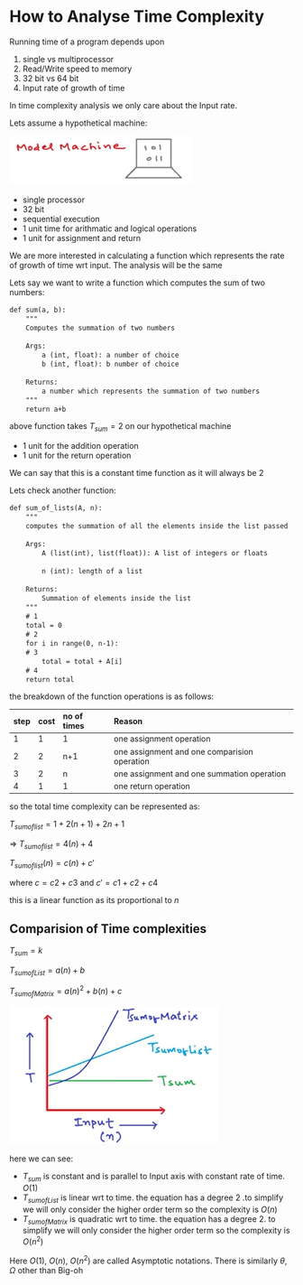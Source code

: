 How to Analyse Time Complexity
==============================

Running time of a program depends upon
 1. single vs multiprocessor
 2. Read/Write speed to memory
 3. 32 bit vs 64 bit
 4. Input rate of growth of time

In time complexity analysis we only care about the Input rate.

Lets assume a hypothetical machine:

![](./images/hypothetical_machine.png)

- single processor
- 32 bit
- sequential execution
- 1 unit time for arithmatic and logical operations
- 1 unit for assignment and return


We are more interested in calculating a function which represents the rate of growth of time wrt input. The analysis will be the same

Lets say we want to write a function which computes the sum of two numbers:
```
def sum(a, b):
    """
    Computes the summation of two numbers

    Args: 
        a (int, float): a number of choice 
        b (int, float): b number of choice

    Returns:
        a number which represents the summation of two numbers
    """
    return a+b 
```

above function takes $T_{sum} = 2$ on our hypothetical machine
- 1 unit for the addition operation
- 1 unit for the return operation

We can say that this is a constant time function as it will always be 2

Lets check another function:
```
def sum_of_lists(A, n):
    """
    computes the summation of all the elements inside the list passed

    Args:
        A (list(int), list(float)): A list of integers or floats

        n (int): length of a list

    Returns:
        Summation of elements inside the list
    """
    # 1
    total = 0
    # 2
    for i in range(0, n-1):
    # 3
        total = total + A[i]
    # 4
    return total
```
the breakdown of the function operations is as follows:

| step | cost | no of times | Reason                                       |
| :--- | :--- | :---------- | :------------------------------------------- |
| 1    | 1    | 1           | one assignment operation                     |
| 2    | 2    | n+1         | one assignment and one comparision operation |
| 3    | 2    | n           | one assignment and one summation operation   |
| 4    | 1    | 1           | one return operation                         |

so the total time complexity can be represented as:

$T_{sum of list} = 1 + 2(n+1) + 2n + 1$

=> $T_{sumoflist} = 4(n) + 4$

$T_{sumoflist}(n) = c(n) + c'$

where $c = c2+c3$ and $c' = c1 + c2 + c4$

this is a linear function as its proportional to $n$

## Comparision of Time complexities

$T_{sum} = k$

$T_{sumofList} = a(n) + b$

$T_{sumofMatrix} = a(n)^2 + b(n) +c$

![](.images/../images/timecomplexity.png)

here we can see:
- $T_{sum}$ is constant and is parallel to Input axis with constant rate of time. $O(1)$
- $T_{sumofList}$ is linear wrt to time. the equation has a degree 2 .to simplify we will only consider the higher order term so the complexity is $O(n)$
- $T_{sumofMatrix}$ is quadratic wrt to time. the equation has a degree 2. to simplify we will only consider the higher order term so the complexity is $O(n^2)$

Here $O(1)$, $O(n)$, $O(n^2)$ are called Asymptotic notations. There is similarly $\theta$, $\Omega$ other than Big-oh